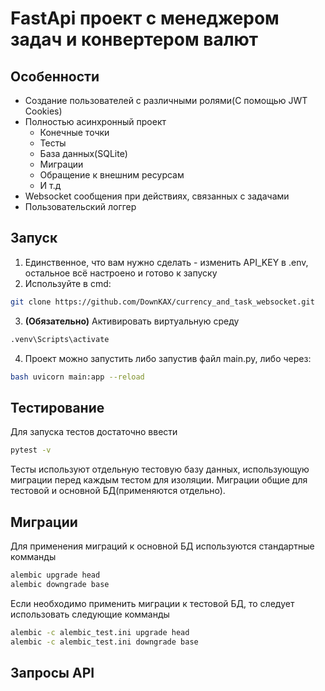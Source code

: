 # FastApi проект с менеджером задач и конвертером валют

## Особенности
  - Создание пользователей с различными ролями(С помощью JWT Cookies)
  - Полностью асинхронный проект
     - Конечные точки
     - Тесты
     - База данных(SQLite)
     - Миграции
     - Обращение к внешним ресурсам
     - И т.д
  - Websocket сообщения при действиях, связанных с задачами
  - Пользовательский логгер

## Запуск
  1. Единственное, что вам нужно сделать - изменить API_KEY в .env, остальное всё настроено и готово к запуску
  2. Используйте в cmd: 
```bash
git clone https://github.com/DownKAX/currency_and_task_websocket.git
```
  3. **(Обязательно)** Активировать виртуальную среду
```bash
.venv\Scripts\activate
```
  4. Проект можно запустить либо запустив файл main.py, либо через:
```bash
bash uvicorn main:app --reload
```

## Тестирование
Для запуска тестов достаточно ввести 
```bash
pytest -v
```
Тесты используют отдельную тестовую базу данных, использующую миграции перед каждым тестом для изоляции. Миграции общие для тестовой и основной БД(применяются отдельно).

## Миграции
Для применения миграций к основной БД используются стандартные комманды
```bash
alembic upgrade head
alembic downgrade base
```
Если необходимо применить миграции к тестовой БД, то следует использовать следующие комманды
```bash
alembic -c alembic_test.ini upgrade head 
alembic -c alembic_test.ini downgrade base
```
## Запросы API

